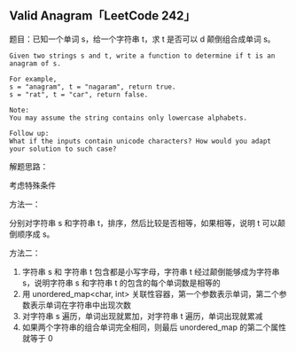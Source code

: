 ## Valid Anagram「LeetCode 242」

题目：已知一个单词 s，给一个字符串 t，求 t 是否可以 d 颠倒组合成单词 s。

```
Given two strings s and t, write a function to determine if t is an anagram of s.

For example,
s = "anagram", t = "nagaram", return true.
s = "rat", t = "car", return false.

Note:
You may assume the string contains only lowercase alphabets.

Follow up:
What if the inputs contain unicode characters? How would you adapt your solution to such case?
```

解题思路：

考虑特殊条件

方法一：

分别对字符串 s 和字符串 t，排序，然后比较是否相等，如果相等，说明 t 可以颠倒顺序成 s。

方法二：

1. 字符串 s 和 字符串 t 包含都是小写字母，字符串 t 经过颠倒能够成为字符串 s，说明字符串 s 和字符串 t 的包含的每个单词数是相等的
2. 用 unordered_map<char, int> 关联性容器，第一个参数表示单词，第二个参数表示单词在字符串中出现次数
3. 对字符串 s 遍历，单词出现就累加，对字符串 t 遍历，单词出现就累减
4. 如果两个字符串的组合单词完全相同，则最后 unordered_map 的第二个属性就等于 0
